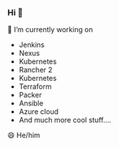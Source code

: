 ### Hi 👋


🔭 I’m currently working on

- Jenkins
- Nexus
- Kubernetes
- Rancher 2
- Kubernetes
- Terraform
- Packer
- Ansible
- Azure cloud
- And much more cool stuff....

😄 He/him

<!--
**jonesbusy/jonesbusy** is a ✨ _special_ ✨ repository because its `README.md` (this file) appears on your GitHub profile.

Here are some ideas to get you started:

- 🔭 I’m currently working on ...
- 🌱 I’m currently learning ...
- 👯 I’m looking to collaborate on ...
- 🤔 I’m looking for help with ...
- 💬 Ask me about ...
- 📫 How to reach me: ...
- 😄 Pronouns: ...
- ⚡ Fun fact: ...
-->
